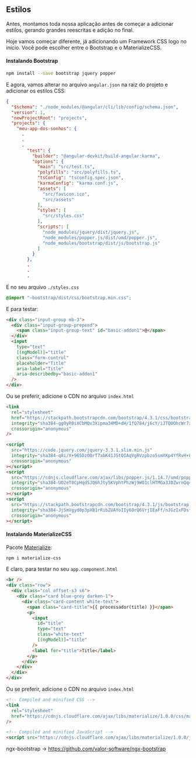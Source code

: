 ## Estilos

Antes, montamos toda nossa aplicação antes de começar a adicionar estilos, gerando grandes reescritas e adição no final.

Hoje vamos começar diferente, já adicionando um Framework CSS logo no início. Você pode escolher entre o Bootstrap e o MaterializeCSS.

#### Instalando Bootstrap

```bash
npm install --save bootstrap jquery popper
```

E agora, vamos alterar no arquivo `angular.json` na raiz do projeto e adicionar os estilos CSS:

```json
{
  "$schema": "./node_modules/@angular/cli/lib/config/schema.json",
  "version": 1,
  "newProjectRoot": "projects",
  "projects": {
    "meu-app-dos-sonhos": {
      .
      .
      .
        "test": {
          "builder": "@angular-devkit/build-angular:karma",
          "options": {
            "main": "src/test.ts",
            "polyfills": "src/polyfills.ts",
            "tsConfig": "tsconfig.spec.json",
            "karmaConfig": "karma.conf.js",
            "assets": [
              "src/favicon.ico",
              "src/assets"
            ],
            "styles": [
              "src/styles.css"
            ],
            "scripts": [
              "node_modules/jquery/dist/jquery.js",
              "node_modules/popper.js/dist/umd/popper.js",
              "node_modules/bootstrap/dist/js/bootstrap.js"
            ]
          }
        },
        .
        .
        .
```

E no seu arquivo `./styles.css`

```css
@import "~bootstrap/dist/css/bootstrap.min.css";
```

E para testar:

```html
<div class="input-group mb-3">
  <div class="input-group-prepend">
    <span class="input-group-text" id="basic-addon1">@</span>
  </div>
  <input
    type="text"
    [(ngModel)]="title"
    class="form-control"
    placeholder="Title"
    aria-label="Title"
    aria-describedby="basic-addon1"
  />
</div>
```

Ou se preferir, adicione o CDN no arquivo `index.html`

```html
<link
  rel="stylesheet"
  href="https://stackpath.bootstrapcdn.com/bootstrap/4.3.1/css/bootstrap.min.css"
  integrity="sha384-ggOyR0iXCbMQv3Xipma34MD+dH/1fQ784/j6cY/iJTQUOhcWr7x9JvoRxT2MZw1T"
  crossorigin="anonymous"
/>

<script
  src="https://code.jquery.com/jquery-3.3.1.slim.min.js"
  integrity="sha384-q8i/X+965DzO0rT7abK41JStQIAqVgRVzpbzo5smXKp4YfRvH+8abtTE1Pi6jizo"
  crossorigin="anonymous"
></script>
<script
  src="https://cdnjs.cloudflare.com/ajax/libs/popper.js/1.14.7/umd/popper.min.js"
  integrity="sha384-UO2eT0CpHqdSJQ6hJty5KVphtPhzWj9WO1clHTMGa3JDZwrnQq4sF86dIHNDz0W1"
  crossorigin="anonymous"
></script>
<script
  src="https://stackpath.bootstrapcdn.com/bootstrap/4.3.1/js/bootstrap.min.js"
  integrity="sha384-JjSmVgyd0p3pXB1rRibZUAYoIIy6OrQ6VrjIEaFf/nJGzIxFDsf4x0xIM+B07jRM"
  crossorigin="anonymous"
></script>
```

#### Instalando MaterializeCSS

Pacote [Materialize](https://www.npmjs.com/package/angular2-materialize):

```bash
npm i materialize-css
```

E claro, para testar no seu `app.component.html`

```html
<br />
<div class="row">
  <div class="col offset-s3 s6">
    <div class="card blue-grey darken-1">
      <div class="card-content white-text">
        <span class="card-title">{{ processador(title) }}</span>
        <p>
          <input
            id="title"
            type="text"
            class="white-text"
            [(ngModel)]="title"
          />
          <label for="title">Title</label>
        </p>
      </div>
    </div>
  </div>
</div>
```

Ou se preferir, adicione o CDN no arquivo `index.html`

```html
<!-- Compiled and minified CSS -->
<link
  rel="stylesheet"
  href="https://cdnjs.cloudflare.com/ajax/libs/materialize/1.0.0/css/materialize.min.css"
/>

<!-- Compiled and minified JavaScript -->
<script src="https://cdnjs.cloudflare.com/ajax/libs/materialize/1.0.0/js/materialize.min.js"></script>
```


ngx-bootstrap -> https://github.com/valor-software/ngx-bootstrap
